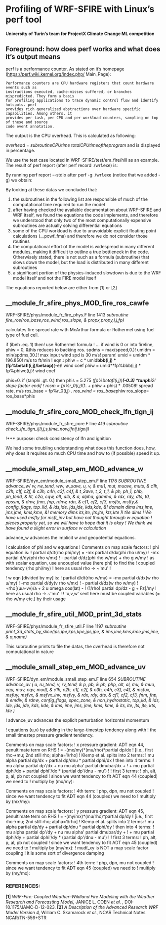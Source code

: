 # Profiling of WRF-SFIRE with Linux’s perf tool

#### University of Turin’s team for ProjectX Climate Change ML competition

## Foreground: how does perf works and what does it’s output means

perf is a performance counter. As stated on it’s homepage (https://perf.wiki.kernel.org/index.php/
Main_Page):

```
Performance counters are CPU hardware registers that count hardware events such as
instructions executed, cache-misses suffered, or branches mispredicted. They form a basis
for profiling applications to trace dynamic control flow and identify hotspots. perf
provides rich generalized abstractions over hardware specific capabilities. Among others, it
provides per task, per CPU and per-workload counters, sampling on top of these and source
code event annotation.
```
The output is the CPU overhead. This is calculated as following:

_overhead_ =
_subroutineCPUtime
totalCPUtimeoftheprogram_
and is displayed in percentage.

We use the test case located in WRF-SFIRE/test/em_fire/hill as an example. The result of perf
report (after perf record ./wrf.exe) is:


By running perf report --stdio after perf -g ./wrf.exe (notice that we added -g)
we obtain:


By looking at these datas we concluded that:

1. the subroutines in the following list are responsible of much of the computational time
    required to run the model
2. after having checked the available documentation about WRF-SFIRE and WRF itself, we
    found the equations the code implements, and therefore we understood that only two of the
    most computationally expensive subroutines are actually solving differential equations
3. some of the CPU workload is due to unavoidable explicit floating point calculations
    (__powf_fma) and therefore we do not consider those routines
4. the computational effort of the model is widespread in many different modules, making it
    difficult to outline a true bottleneck in the code. Otherwisely stated, there is not such as a
    formula (subroutine) that slows down the model, but the load is distributed in many different
    subroutines
5. a significant portion of the physics-induced slowdown is due to the WRF model itself and
    not the FIRE model itself

The equations reported below are either from [1] or [2]

## __module_fr_sfire_phys_MOD_fire_ros_cawfe

WRF-SFIRE/phys/module_fr_fire_phys.F
line 1413
_subroutine fire_ros(ros_base,ros_wind,ros_slope, &
propx,propy,i,j,fp)_

calculates fire spread rate with McArthur formula or Rothermel using fuel type of fuel cell.

if (ibeh .eq. 1) then! use Rothermel formula
! ... if wind is 0 or into fireline, phiw = 0, &this reduces to backing
ros.
spdms = max(speed,0.)!
umidm = min(spdms,30.)! max input wind spd is 30 m/s!
param!
umid = umidm * 196.850! m/s to ft/min
! eqn.: phiw = c * umid**bbb(i,j) * (fp%betafl(i,j)/betaop)**(-e)!
wind coef
phiw = umid**fp%bbb(i,j) * fp%phiwc(i,j)! wind coef


phis=0.
if (tanphi .gt. 0.) then
phis = 5.275 *(fp%betafl(i,j))**(-0.3) *tanphi**2! slope factor
endif
! rosm = fp%r_0(i,j)*(1. + phiw + phis) * .00508! spread rate, m/s
ros_base = fp%r_0(i,j) *.
ros_wind = ros_base*phiw
ros_slope= ros_base*phis

## __module_fr_sfire_core_MOD_check_lfn_tign_ij

WRF-SFIRE/phys/module_fr_sfire_core.F
line 419
_subroutine check_lfn_tign_ij(i,j,s,time_now,lfnij,tignij)_

!*** purpose: check consistency of lfn and ignition

We had some troubling understanding what does this function does, how, why does it requires so
much CPU time and how to (if possible) speed it up.

## __module_small_step_em_MOD_advance_w

WRF-SFIRE/dyn_em/module_small_step_em.F
line 1178
_SUBROUTINE advance_w( w, rw_tend, ww, w_save, u, v, &
mu1, mut, muave, muts, &
c1h, c2h, c1f, c2f, &
c3h, c4h, c3f, c4f, &
t_2ave, t_2, t_1, &
ph, ph_1, phb, ph_tend, &
ht, c2a, cqw, alt, alb, &
a, alpha, gamma, &
rdx, rdy, dts, t0, epssm, &
dnw, fnm, fnp, rdnw, rdn, &
cf1, cf2, cf3, msftx, msfty,&
config_flags, top_lid, &
ids,ide, jds,jde, kds,kde, &! domain dims
ims,ime, jms,jme, kms,kme, &! memory dims
its,ite, jts,jte, kts,kte )! tile dims
! We have used msfty for msft_inv but have not thought through w equation
! pieces properly yet, so we will have to hope that it is okay
! We think we have found a slight error in surface w calculation_

advance_w advances the implicit w and geopotential equations.

! calculation of phi and w equations
! Comments on map scale factors:
! phi equation is:
! partial d/dt(rho phi/my) = -mx partial d/dx(phi rho u/my)
! -mx partial d/dy(phi rho v/mx)
! - partial d/dz(phi rho w/my) + rho g w/my
! as with scalar equation, use uncoupled value (here phi) to find the
! coupled tendency (rho phi/my)
! here as usual rho -> ~'mu'
!


! w eqn [divided by my] is:
! partial d/dt(rho w/my) = -mx partial d/dx(w rho u/my)
! -mx partial d/dy(v rho v/mx)
! - partial d/dz(w rho w/my)
! +rho[(u*u+v*v)/a + 2 u omega cos(lat) -
! (1/rho) partial dp/dz - g + Fz]/my
! here as usual rho -> ~'mu'
!
! 'u,v,w' sent here must be coupled variables (= rho w/my etc.) by their usage

## __module_fr_sfire_util_MOD_print_3d_stats

WRF-SFIRE/phys/module_fr_sfire_util.F
line 1197
_subroutine print_3d_stats_by_slice(ips,ipe,kps,kpe,jps,jpe, &
ims,ime,kms,kme,jms,jme, &
a,name)_

This subroutine prints to file the datas, the overhead is therefore not computational in nature

## __module_small_step_em_MOD_advance_uv

WRF-SFIRE/dyn_em/module_small_step_em.F
line 654
_SUBROUTINE advance_uv ( u, ru_tend, v, rv_tend, &
p, pb, &
ph, php, alt, al, mu, &
muu, cqu, muv, cqv, mudf, &
c1h, c2h, c1f, c2f, &
c3h, c4h, c3f, c4f, &
msfux, msfuy, msfvx, &
msfvx_inv, msfvy, &
rdx, rdy, dts, &
cf1, cf2, cf3, fnm, fnp, &
emdiv, &
rdnw, config_flags, spec_zone, &
non_hydrostatic, top_lid, &
ids, ide, jds, jde, kds, kde, &
ims, ime, jms, jme, kms, kme, &
its, ite, jts, jte, kts, kte )_

! advance_uv advances the explicit perturbation horizontal momentum


! equations (u,v) by adding in the large-timestep tendency along with
! the small timestep pressure gradient tendency.

Comments on map scale factors:
! x pressure gradient: ADT eqn 44, penultimate term on RHS
! = -(mx/my)*(mu/rho)*partial dp/dx
! [i.e., first rho->mu; 2nd still rho; alpha=1/rho]
! Klemp et al. splits into 2 terms:
! mu alpha partial dp/dx + partial dp/dnu * partial dphi/dx
! then into 4 terms:
! mu alpha partial dp'/dx + nu mu alpha' partial dmubar/dx +
! + mu partial dphi/dx + partial dphi'/dx * (partial dp'/dnu - mu')
!
! first 3 terms:
! ph, alt, p, al, pb not coupled
! since we want tendency to fit ADT eqn 44 (coupled) we need to
! multiply by (mx/my):

Comments on map scale factors:
! 4th term:
! php, dpn, mu not coupled
! since we want tendency to fit ADT eqn 44 (coupled) we need to
! multiply by (mx/my):

Comments on map scale factors:
! y pressure gradient: ADT eqn 45, penultimate term on RHS
! = -(my/mx)*(mu/rho)*partial dp/dy
! [i.e., first rho->mu; 2nd still rho; alpha=1/rho]
! Klemp et al. splits into 2 terms:
! mu alpha partial dp/dy + partial dp/dnu * partial dphi/dy
! then into 4 terms:
! mu alpha partial dp'/dy + nu mu alpha' partial dmubar/dy +
! + mu partial dphi/dy + partial dphi'/dy * (partial dp'/dnu - mu')
!
! first 3 terms:
! ph, alt, p, al, pb not coupled
! since we want tendency to fit ADT eqn 45 (coupled) we need to
! multiply by (my/mx):
! mudf_xy is NOT a map scale factor coupling
! it is some sort of divergence damping

Comments on map scale factors:
! 4th term:
! php, dpn, mu not coupled
! since we want tendency to fit ADT eqn 45 (coupled) we need to
! multiply by (my/mx):

### REFERENCES:

**[1]** _WRF-Fire: Coupled Weather–Wildland Fire Modeling with the Weather Research
and Forecasting Model,_ JANICE L. COEN _et al._ , DOI: 10.1175/JAMC-D-12-023.
**[2]** _A Description of the Advanced Research WRF Model Version 4,_ William C. Skamarock _et al.,_
NCAR Technical Notes NCAR/TN-556+STR


